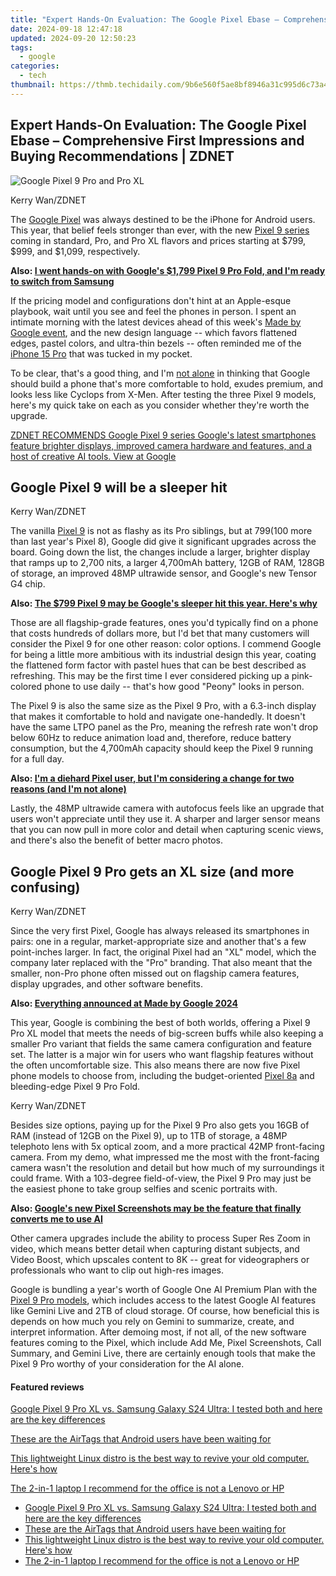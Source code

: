 ```yaml
---
title: "Expert Hands-On Evaluation: The Google Pixel Ebase – Comprehensive First Impressions and Buying Recommendations | ZDNET"
date: 2024-09-18 12:47:18
updated: 2024-09-20 12:50:23
tags:
  - google
categories:
  - tech
thumbnail: https://thmb.techidaily.com/9b6e560f5ae8bf8946a31c995d6c73a4779b962b2219e90738423fb3fbbee898.jpg
---
```


## Expert Hands-On Evaluation: The Google Pixel Ebase – Comprehensive First Impressions and Buying Recommendations | ZDNET

![Google Pixel 9 Pro and Pro XL](https://www.zdnet.com/a/img/resize/8c000951bb47c69c7f33e409361abc5136458adc/2024/08/10/a321e624-8286-4903-bab3-eb5f60014a56/dsc01600.jpg?auto=webp&width=1280)

Kerry Wan/ZDNET

The [Google Pixel](https://www.zdnet.com/article/best-google-phone/) was always destined to be the iPhone for Android users. This year, that belief feels stronger than ever, with the new [Pixel 9 series](https://www.anrdoezrs.net/links/9041660/type/dlg/sid/zd-%5F%5FCOM%5FCLICK%5FID%5F%5F-dtp/https://store.google.com/category/phones?hl=en-US) coming in standard, Pro, and Pro XL flavors and prices starting at $799, $999, and $1,099, respectively.

**Also: [I went hands-on with Google's $1,799 Pixel 9 Pro Fold, and I'm ready to switch from Samsung](https://www.zdnet.com/article/i-went-hands-on-with-googles-1799-pixel-9-pro-fold-and-im-ready-to-switch-from-samsung/)**  
  
If the pricing model and configurations don't hint at an Apple-esque playbook, wait until you see and feel the phones in person. I spent an intimate morning with the latest devices ahead of this week's [Made by Google event](https://www.zdnet.com/article/made-by-google-2024-what-to-expect-with-pixel-9-pro-fold-watch-android-15-ai-and-more/), and the new design language -- which favors flattened edges, pastel colors, and ultra-thin bezels -- often reminded me of the [iPhone 15 Pro](https://www.zdnet.com/article/iphone-15-plus-review/) that was tucked in my pocket.

To be clear, that's a good thing, and I'm [not alone](https://www.zdnet.com/article/im-a-diehard-pixel-user-but-im-considering-a-change-for-two-reasons-and-im-not-alone/) in thinking that Google should build a phone that's more comfortable to hold, exudes premium, and looks less like Cyclops from X-Men. After testing the three Pixel 9 models, here's my quick take on each as you consider whether they're worth the upgrade.

[ZDNET RECOMMENDS Google Pixel 9 series Google's latest smartphones feature brighter displays, improved camera hardware and features, and a host of creative AI tools. View at Google](https://www.anrdoezrs.net/links/9041660/type/dlg/sid/zd-%5F%5FCOM%5FCLICK%5FID%5F%5F-dtp/https://store.google.com/category/phones?hl=en-US)

## Google Pixel 9 will be a sleeper hit

Kerry Wan/ZDNET

The vanilla [Pixel 9](https://shop-links.co/link/?url=https%3A%2F%2Fwww.bestbuy.com%2Fsite%2Fgoogle-pixel-9-128gb-unlocked-obsidian%2F6587819.p%3FskuId%3D6587819&publisher_slug=itechdaily19598&exclusive=1) is not as flashy as its Pro siblings, but at $799 ($100 more than last year's Pixel 8), Google did give it significant upgrades across the board. Going down the list, the changes include a larger, brighter display that ramps up to 2,700 nits, a larger 4,700mAh battery, 12GB of RAM, 128GB of storage, an improved 48MP ultrawide sensor, and Google's new Tensor G4 chip.

**Also: [The $799 Pixel 9 may be Google's sleeper hit this year. Here's why](https://www.zdnet.com/article/the-799-pixel-9-may-be-googles-sleeper-hit-this-year-heres-why/)**

Those are all flagship-grade features, ones you'd typically find on a phone that costs hundreds of dollars more, but I'd bet that many customers will consider the Pixel 9 for one other reason: color options. I commend Google for being a little more ambitious with its industrial design this year, coating the flattened form factor with pastel hues that can be best described as refreshing. This may be the first time I ever considered picking up a pink-colored phone to use daily -- that's how good "Peony" looks in person.

The Pixel 9 is also the same size as the Pixel 9 Pro, with a 6.3-inch display that makes it comfortable to hold and navigate one-handedly. It doesn't have the same LTPO panel as the Pro, meaning the refresh rate won't drop below 60Hz to reduce animation load and, therefore, reduce battery consumption, but the 4,700mAh capacity should keep the Pixel 9 running for a full day.

**Also: [I'm a diehard Pixel user, but I'm considering a change for two reasons (and I'm not alone)](https://www.zdnet.com/article/im-a-diehard-pixel-user-but-im-considering-a-change-for-two-reasons-and-im-not-alone/)**

Lastly, the 48MP ultrawide camera with autofocus feels like an upgrade that users won't appreciate until they use it. A sharper and larger sensor means that you can now pull in more color and detail when capturing scenic views, and there's also the benefit of better macro photos.

## Google Pixel 9 Pro gets an XL size (and more confusing)

Kerry Wan/ZDNET

Since the very first Pixel, Google has always released its smartphones in pairs: one in a regular, market-appropriate size and another that's a few point-inches larger. In fact, the original Pixel had an "XL" model, which the company later replaced with the "Pro" branding. That also meant that the smaller, non-Pro phone often missed out on flagship camera features, display upgrades, and other software benefits.

**Also: [Everything announced at Made by Google 2024](https://www.zdnet.com/article/made-by-google-2024-what-to-expect-with-pixel-9-pro-fold-watch-android-15-ai-and-more/)**

This year, Google is combining the best of both worlds, offering a Pixel 9 Pro XL model that meets the needs of big-screen buffs while also keeping a smaller Pro variant that fields the same camera configuration and feature set. The latter is a major win for users who want flagship features without the often uncomfortable size. This also means there are now five Pixel phone models to choose from, including the budget-oriented [Pixel 8a](https://buy.geni.us/Proxy.ashx?TSID=368250&GR%5FURL=https%3A%2F%2Fwww.amazon.com%2FGoogle-Pixel-8a-Unlocked-Advanced%2Fdp%2FB0CYQ916ZY%3Ftag%3Dzd-buy-button-20%26ascsubtag%3D%5F%5FCOM%5FCLICK%5FID%5F%5F%7Ce0e2cc03-7374-4882-8ec0-6dc510f88cea%7Cdtp&dtb=1) and bleeding-edge Pixel 9 Pro Fold.

Kerry Wan/ZDNET

Besides size options, paying up for the Pixel 9 Pro also gets you 16GB of RAM (instead of 12GB on the Pixel 9), up to 1TB of storage, a 48MP telephoto lens with 5x optical zoom, and a more practical 42MP front-facing camera. From my demo, what impressed me the most with the front-facing camera wasn't the resolution and detail but how much of my surroundings it could frame. With a 103-degree field-of-view, the Pixel 9 Pro may just be the easiest phone to take group selfies and scenic portraits with.

**Also: [Google's new Pixel Screenshots may be the feature that finally converts me to use AI](https://www.zdnet.com/article/googles-new-pixel-screenshots-may-be-the-feature-that-finally-converts-me-to-use-ai/)**

Other camera upgrades include the ability to process Super Res Zoom in video, which means better detail when capturing distant subjects, and Video Boost, which upscales content to 8K -- great for videographers or professionals who want to clip out high-res images.

Google is bundling a year's worth of Google One AI Premium Plan with the [Pixel 9 Pro models](https://www.anrdoezrs.net/links/9041660/type/dlg/sid/zd-%5F%5FCOM%5FCLICK%5FID%5F%5F-dtp/https://store.google.com/config/pixel%5F9%5Fpro?hl=en-US), which includes access to the latest Google AI features like Gemini Live and 2TB of cloud storage. Of course, how beneficial this is depends on how much you rely on Gemini to summarize, create, and interpret information. After demoing most, if not all, of the new software features coming to the Pixel, which include Add Me, Pixel Screenshots, Call Summary, and Gemini Live, there are certainly enough tools that make the Pixel 9 Pro worthy of your consideration for the AI alone.

#### Featured reviews

[Google Pixel 9 Pro XL vs. Samsung Galaxy S24 Ultra: I tested both and here are the key differences](https://www.zdnet.com/article/google-pixel-9-pro-xl-vs-samsung-galaxy-s24-ultra/ "Google Pixel 9 Pro XL vs. Samsung Galaxy S24 Ultra: I tested both and here are the key differences")

[These are the AirTags that Android users have been waiting for](https://www.zdnet.com/article/these-are-the-airtags-that-android-users-have-been-waiting-for/ "These are the AirTags that Android users have been waiting for")

[This lightweight Linux distro is the best way to revive your old computer. Here's how](https://www.zdnet.com/article/this-lightweight-linux-distro-is-the-best-way-to-revive-your-old-computer-heres-how/ "This lightweight Linux distro is the best way to revive your old computer. Here's how")

[The 2-in-1 laptop I recommend for the office is not a Lenovo or HP](https://www.zdnet.com/article/one-of-the-most-versatile-2-in-1-laptops-ive-tested-is-not-a-lenovo-or-hp/ "The 2-in-1 laptop I recommend for the office is not a Lenovo or HP")

* [Google Pixel 9 Pro XL vs. Samsung Galaxy S24 Ultra: I tested both and here are the key differences](https://www.zdnet.com/article/google-pixel-9-pro-xl-vs-samsung-galaxy-s24-ultra/ "Google Pixel 9 Pro XL vs. Samsung Galaxy S24 Ultra: I tested both and here are the key differences")
* [These are the AirTags that Android users have been waiting for](https://www.zdnet.com/article/these-are-the-airtags-that-android-users-have-been-waiting-for/ "These are the AirTags that Android users have been waiting for")
* [This lightweight Linux distro is the best way to revive your old computer. Here's how](https://www.zdnet.com/article/this-lightweight-linux-distro-is-the-best-way-to-revive-your-old-computer-heres-how/ "This lightweight Linux distro is the best way to revive your old computer. Here's how")
* [The 2-in-1 laptop I recommend for the office is not a Lenovo or HP](https://www.zdnet.com/article/one-of-the-most-versatile-2-in-1-laptops-ive-tested-is-not-a-lenovo-or-hp/ "The 2-in-1 laptop I recommend for the office is not a Lenovo or HP")

<ins class="adsbygoogle"
     style="display:block"
     data-ad-format="autorelaxed"
     data-ad-client="ca-pub-7571918770474297"
     data-ad-slot="1223367746"></ins>



<ins class="adsbygoogle"
     style="display:block"
     data-ad-client="ca-pub-7571918770474297"
     data-ad-slot="8358498916"
     data-ad-format="auto"
     data-full-width-responsive="true"></ins>
